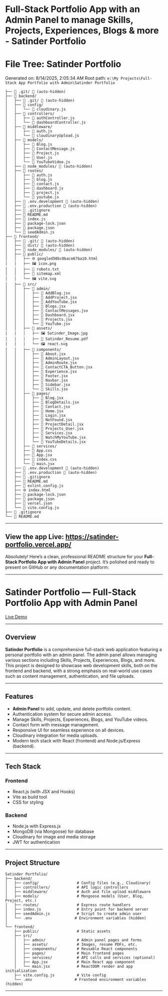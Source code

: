 # Full-Stack Portfolio App with an Admin Panel to manage Skills, Projects, Experiences, Blogs & more - Satinder Portfolio

# File Tree: Satinder Portfolio

Generated on: 8/14/2025, 2:05:34 AM
Root path: `e:\My Projects\Full-Stack App Portfolio with Admin\Satinder Portfolio`

```
├── 📁 .git/ 🚫 (auto-hidden)
├── 📁 backend/
│   ├── 📁 .git/ 🚫 (auto-hidden)
│   ├── 📁 config/
│   │   └── 📄 cloudinary.js
│   ├── 📁 controllers/
│   │   ├── 📄 authController.js
│   │   └── 📄 dashboardController.js
│   ├── 📁 middleware/
│   │   ├── 📄 auth.js
│   │   └── 📄 cloudinaryUpload.js
│   ├── 📁 models/
│   │   ├── 📄 Blog.js
│   │   ├── 📄 ContactMessage.js
│   │   ├── 📄 Project.js
│   │   ├── 📄 User.js
│   │   └── 📄 YouTubeVideo.js
│   ├── 📁 node_modules/ 🚫 (auto-hidden)
│   ├── 📁 routes/
│   │   ├── 📄 auth.js
│   │   ├── 📄 blog.js
│   │   ├── 📄 contact.js
│   │   ├── 📄 dashboard.js
│   │   ├── 📄 project.js
│   │   └── 📄 youtube.js
│   ├── 📄 .env.development 🚫 (auto-hidden)
│   ├── 📄 .env.production 🚫 (auto-hidden)
│   ├── 🚫 .gitignore
│   ├── 📖 README.md
│   ├── 📄 index.js
│   ├── 📄 package-lock.json
│   ├── 📄 package.json
│   └── 📄 seedAdmin.js
├── 📁 frontend/
│   ├── 📁 .git/ 🚫 (auto-hidden)
│   ├── 📁 dist/ 🚫 (auto-hidden)
│   ├── 📁 node_modules/ 🚫 (auto-hidden)
│   ├── 📁 public/
│   │   ├── 🌐 googled50bc0bace67ba10.html
│   │   ├── 🖼️ icon.png
│   │   ├── 📄 robots.txt
│   │   ├── 📄 sitemap.xml
│   │   └── 🖼️ vite.svg
│   ├── 📁 src/
│   │   ├── 📁 admin/
│   │   │   ├── 📄 AddBlog.jsx
│   │   │   ├── 📄 AddProject.jsx
│   │   │   ├── 📄 AddYouTube.jsx
│   │   │   ├── 📄 Blogs.jsx
│   │   │   ├── 📄 ContactMessages.jsx
│   │   │   ├── 📄 Dashboard.jsx
│   │   │   ├── 📄 Projects.jsx
│   │   │   └── 📄 YouTube.jsx
│   │   ├── 📁 assets/
│   │   │   ├── 🖼️ Satinder_Image.jpg
│   │   │   ├── 📕 Satinder_Resume.pdf
│   │   │   └── 🖼️ react.svg
│   │   ├── 📁 components/
│   │   │   ├── 📄 About.jsx
│   │   │   ├── 📄 AdminLayout.jsx
│   │   │   ├── 📄 AdminRoute.jsx
│   │   │   ├── 📄 ContactCTA_Button.jsx
│   │   │   ├── 📄 Experience.jsx
│   │   │   ├── 📄 Footer.jsx
│   │   │   ├── 📄 Navbar.jsx
│   │   │   ├── 📄 Sidebar.jsx
│   │   │   └── 📄 Skills.jsx
│   │   ├── 📁 pages/
│   │   │   ├── 📄 Blog.jsx
│   │   │   ├── 📄 BlogDetails.jsx
│   │   │   ├── 📄 Contact.jsx
│   │   │   ├── 📄 Home.jsx
│   │   │   ├── 📄 Login.jsx
│   │   │   ├── 📄 NotFound.jsx
│   │   │   ├── 📄 ProjectDetail.jsx
│   │   │   ├── 📄 Projects_User.jsx
│   │   │   ├── 📄 Services.jsx
│   │   │   ├── 📄 WatchMyYouTube.jsx
│   │   │   └── 📄 YouTubeDetails.jsx
│   │   ├── 📁 services/
│   │   ├── 🎨 App.css
│   │   ├── 📄 App.jsx
│   │   ├── 🎨 index.css
│   │   └── 📄 main.jsx
│   ├── 📄 .env.development 🚫 (auto-hidden)
│   ├── 📄 .env.production 🚫 (auto-hidden)
│   ├── 🚫 .gitignore
│   ├── 📖 README.md
│   ├── 📄 eslint.config.js
│   ├── 🌐 index.html
│   ├── 📄 package-lock.json
│   ├── 📄 package.json
│   ├── 📄 vercel.json
│   └── 📄 vite.config.js
├── 🚫 .gitignore
└── 📖 README.md
```

---

## View the app Live: https://satinder-portfolio.vercel.app/

Absolutely! Here’s a clean, professional README structure for your **Full-Stack Portfolio App with Admin Panel** project. It’s polished and ready to present on GitHub or any documentation platform:

---

# Satinder Portfolio — Full-Stack Portfolio App with Admin Panel

[Live Demo](https://satinder-portfolio.vercel.app/)

---

## Overview

**Satinder Portfolio** is a comprehensive full-stack web application featuring a personal portfolio with an admin panel. The admin panel allows managing various sections including Skills, Projects, Experiences, Blogs, and more. This project is designed to showcase web development skills, both on the frontend and backend, with a strong emphasis on real-world use cases such as content management, authentication, and file uploads.

---

## Features

- **Admin Panel** to add, update, and delete portfolio content.
- Authentication system for secure admin access.
- Manage Skills, Projects, Experiences, Blogs, and YouTube videos.
- Contact form with message management.
- Responsive UI for seamless experience on all devices.
- Cloudinary integration for media uploads.
- Modern tech stack with React (frontend) and Node.js/Express (backend).

---

## Tech Stack

### Frontend

- React.js (with JSX and Hooks)
- Vite as build tool
- CSS for styling

### Backend

- Node.js with Express.js
- MongoDB (via Mongoose) for database
- Cloudinary for image and media storage
- JWT for authentication

---

## Project Structure

```
Satinder Portfolio/
├── backend/
│   ├── config/                 # Config files (e.g., Cloudinary)
│   ├── controllers/            # API logic controllers
│   ├── middleware/             # Auth and file upload middleware
│   ├── models/                 # Mongoose models (User, Blog, Project, etc.)
│   ├── routes/                 # Express route handlers
│   ├── index.js                # Entry point for backend server
│   ├── seedAdmin.js            # Script to create admin user
│   └── .env                   # Environment variables (hidden)
│
└── frontend/
    ├── public/                 # Static assets
    ├── src/
    │   ├── admin/              # Admin panel pages and forms
    │   ├── assets/             # Images, resume PDFs, etc.
    │   ├── components/         # Reusable React components
    │   ├── pages/              # Main frontend pages
    │   ├── services/           # API calls and services (optional)
    │   ├── App.jsx             # Main React app component
    │   └── main.jsx            # ReactDOM render and app initialization
    ├── vite.config.js          # Vite config
    └── .env                   # Frontend environment variables (hidden)
```

---
